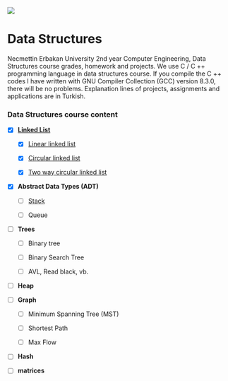 ![](https://img.shields.io/badge/-Made_Wtih-blue.svg?style=flat&logo=c%2B%2B)

# Data Structures

Necmettin Erbakan University 2nd year Computer Engineering, Data Structures course grades, homework and projects. We use C / C ++ programming language in data structures course. If you compile the C ++ codes I have written with GNU Compiler Collection (GCC) version 8.3.0, there will be no problems. Explanation lines of projects, assignments and applications are in Turkish.


### Data Structures course content

* [x] [**Linked List**](/linked_list/)
  
    * [x] [Linear linked list](/linked_list/Linear_linked_list/)
     
    * [x] [Circular linked list](/linked_list/Circular_linked_list/)
    
    * [x] [Two way circular linked list](/linked_list/Two-way_circular_linked_list)


* [x] **Abstract Data Types (ADT)**

    * [ ] [Stack](/Stack/)
    
    * [ ] Queue


* [ ] **Trees**

    * [ ] Binary tree
    
    * [ ] Binary Search Tree
    
    * [ ] AVL, Read black, vb.


* [ ] **Heap**


* [ ] **Graph**

    * [ ] Minimum Spanning Tree (MST)
    
    * [ ] Shortest Path
    
    * [ ] Max Flow


* [ ] **Hash**


* [ ] **matrices**
